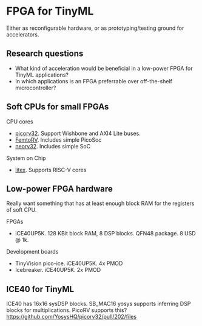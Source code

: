 
# FPGA for TinyML

Either as reconfigurable hardware, or as prototyping/testing ground for accelerators.

## Research questions

- What kind of acceleration would be beneficial in a low-power FPGA for TinyML applications?
- In which applications is an FPGA preferrable over off-the-shelf microcontroller?

## Soft CPUs for small FPGAs

CPU cores

- [picorv32](https://github.com/YosysHQ/picorv32). Support Wishbone and AXI4 Lite buses.
- [FemtoRV](https://github.com/BrunoLevy/learn-fpga/tree/master/FemtoRV). Includes simple PicoSoc
- [neorv32](https://github.com/stnolting/neorv32?tab=readme-ov-file). Includes simple SoC

System on Chip

- [litex](https://github.com/enjoy-digital/litex). Supports RISC-V cores

## Low-power FPGA hardware

Really want something that has at least enough block RAM for the registers of soft CPU.

FPGAs

- iCE40UP5K. 128 KBit block RAM, 8 DSP blocks. QFN48 package. 8 USD @ 1k.

Development boards

- TinyVision pico-ice. iCE40UP5K. 4x PMOD
- Icebreaker. iCE40UP5K. 2x PMOD

## ICE40 for TinyML

ICE40 has 16x16 sysDSP blocks. SB_MAC16
yosys supports inferring DSP blocks for multiplications.
PicoRV supports this?
https://github.com/YosysHQ/picorv32/pull/202/files

